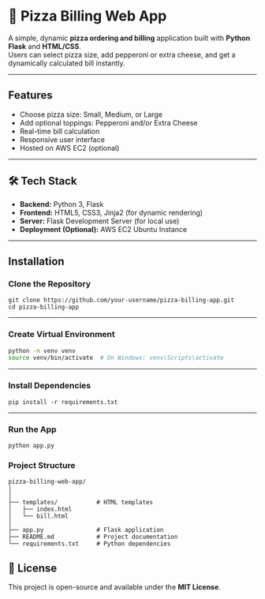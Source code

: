 # 🍕 Pizza Billing Web App

A simple, dynamic **pizza ordering and billing** application built with **Python Flask** and **HTML/CSS**.  
Users can select pizza size, add pepperoni or extra cheese, and get a dynamically calculated bill instantly.

---

## Features

- Choose pizza size: Small, Medium, or Large  
- Add optional toppings: Pepperoni and/or Extra Cheese  
- Real-time bill calculation  
- Responsive user interface  
- Hosted on AWS EC2 (optional)

---

## 🛠 Tech Stack

- **Backend:** Python 3, Flask  
- **Frontend:** HTML5, CSS3, Jinja2 (for dynamic rendering)  
- **Server:** Flask Development Server (for local use)  
- **Deployment (Optional):** AWS EC2 Ubuntu Instance

---

## Installation

### Clone the Repository

```
git clone https://github.com/your-username/pizza-billing-app.git
cd pizza-billing-app
```
---
### Create Virtual Environment
```bash
python -m venv venv
source venv/bin/activate  # On Windows: venv\Scripts\activate
```
---
### Install Dependencies
```
pip install -r requirements.txt
```
---
### Run the App
```
python app.py
```
### Project Structure
```
pizza-billing-web-app/
│   
│
├── templates/           # HTML templates
│   ├── index.html
│   └── bill.html
│
├── app.py               # Flask application
├── README.md            # Project documentation
└── requirements.txt     # Python dependencies
```
## 📄 License
This project is open-source and available under the **MIT License**.



